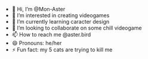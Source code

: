 - 👋 Hi, I’m @Mon-Aster
- 👀 I’m interested in creating videogames
- 🌱 I’m currently learning caracter design
- 💞️ I’m looking to collaborate on some chill videogame
- 📫 How to reach me @aster.bird
- 😄 Pronouns: he/her
- ⚡ Fun fact: my 5 cats are trying to kill me

<!---
Mon-Aster/Mon-Aster is a ✨ special ✨ repository because its `README.md` (this file) appears on your GitHub profile.
You can click the Preview link to take a look at your changes.
--->

